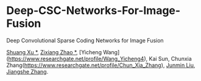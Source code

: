 # Deep-CSC-Networks-For-Image-Fusion
Deep Convolutional Sparse Coding Networks for Image Fusion 

[Shuang Xu *](https://xsxjtu.github.io/), [Zixiang Zhao *](https://www.researchgate.net/profile/Zixiang_Zhao5), [Yicheng Wang] (https://www.researchgate.net/profile/Wang_Yicheng4), Kai Sun, Chunxia Zhang(https://www.researchgate.net/profile/Chun_Xia_Zhang), [Junmin Liu](http://gr.xjtu.edu.cn/web/junminliu), [Jiangshe Zhang](http://gr.xjtu.edu.cn/web/jszhang).

